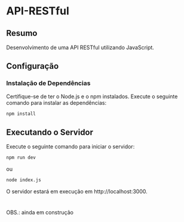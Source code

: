 # API-RESTful

## Resumo
Desenvolvimento de uma API RESTful utilizando JavaScript.
## Configuração

### Instalação de Dependências

Certifique-se de ter o Node.js e o npm instalados. Execute o seguinte comando para instalar as dependências:

```bash
npm install
```

## Executando o Servidor
Execute o seguinte comando para iniciar o servidor:
```bash
npm run dev
```
ou
```bash
node index.js
```
O servidor estará em execução em http://localhost:3000.

#
OBS.: ainda em construção